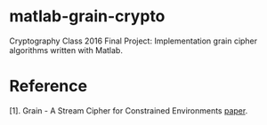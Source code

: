 # matlab-grain-crypto
Cryptography Class 2016 Final Project: Implementation grain cipher algorithms written with Matlab.

# Reference
[1]. Grain - A Stream Cipher for Constrained Environments [paper](https://cr.yp.to/streamciphers/grain/desc.pdf).

